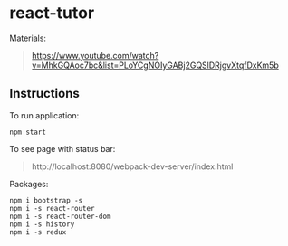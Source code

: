 # react-tutor

Materials:
> https://www.youtube.com/watch?v=MhkGQAoc7bc&list=PLoYCgNOIyGABj2GQSlDRjgvXtqfDxKm5b

## Instructions

To run application:
```
npm start
```

To see page with status bar:
> http://localhost:8080/webpack-dev-server/index.html

Packages:
```
npm i bootstrap -s
npm i -s react-router
npm i -s react-router-dom
npm i -s history
npm i -s redux
```
